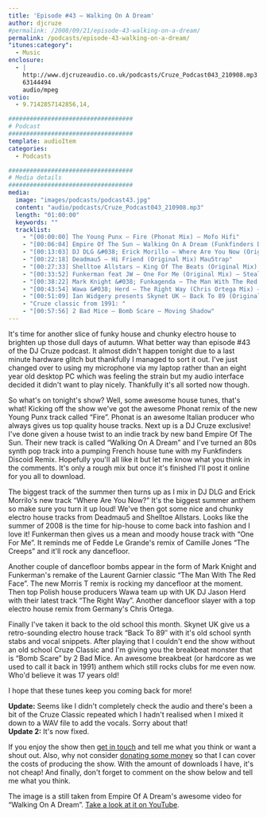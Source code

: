 ```yaml
---
title: 'Episode #43 – Walking On A Dream'
author: djcruze
#permalink: /2008/09/21/episode-43-walking-on-a-dream/
permalink: /podcasts/episode-43-walking-on-a-dream/
"itunes:category":
  - Music
enclosure:
  - |
    http://www.djcruzeaudio.co.uk/podcasts/Cruze_Podcast043_210908.mp3
    63144494
    audio/mpeg
votio:
  - 9.7142857142856,14,

###################################
# Podcast
###################################
template: audioItem
categories:
  - Podcasts

###################################
# Media details
###################################
media:
  image: "images/podcasts/podcast43.jpg"
  content: "audio/podcasts/Cruze_Podcast043_210908.mp3"
  length: "01:00:00"
  keywords: ""
  tracklist:
    - "[00:00:00] The Young Punx – Fire (Phonat Mix) – Mofo Hifi"
    - "[00:06:04] Empire Of The Sun – Walking On A Dream (Funkfinders Discoid Remix) – CDR"
    - "[00:13:03] DJ DLG &#038; Erick Morillo – Where Are You Now (Original Mix) – Subliminal"
    - "[00:22:18] Deadmau5 – Hi Friend (Original Mix) Mau5trap"
    - "[00:27:33] Shelltoe Allstars – King Of The Beats (Original Mix) – Hoxton Whores"
    - "[00:33:52] Funkerman feat JW – One For Me (Original Mix) – Stealth"
    - "[00:38:22] Mark Knight &#038; Funkagenda – The Man With The Red Face (Morris T Remix) – Oxyd"
    - "[00:43:54] Wawa &#038; Herd – The Right Way (Chris Ortega Mix) – JFunk Recordings"
    - "[00:51:09] Ian Widgery presents Skynet UK – Back To 89 (Original Mix) 852 Recordings"
    - "Cruze classic from 1991: "
    - "[00:57:56] 2 Bad Mice – Bomb Scare – Moving Shadow"
---
```


It's time for another slice of funky house and chunky electro house to brighten up those dull days of autumn. What better way than episode #43 of the DJ Cruze podcast. It almost didn't happen tonight due to a last minute hardware glitch but thankfully I managed to sort it out. I've just changed over to using my microphone via my laptop rather than an eight year old desktop PC which was feeling the strain but my audio interface decided it didn't want to play nicely. Thankfully it's all sorted now though.

So what's on tonight's show? Well, some awesome house tunes, that's what! Kicking off the show we've got the awesome Phonat remix of the new Young Punx track called &#8220;Fire&#8221;. Phonat is an awesome Italian producer who always gives us top quality house tracks. Next up is a DJ Cruze exclusive! I've done given a house twist to an indie track by new band Empire Of The Sun. Their new track is called &#8220;Walking On A Dream&#8221; and I've turned an 80s synth pop track into a pumping French house tune with my Funkfinders Discoid Remix. Hopefully you'll all like it but let me know what you think in the comments. It's only a rough mix but once it's finished I'll post it online for you all to download.

The biggest track of the summer then turns up as I mix in DJ DLG and Erick Morrilo's new track &#8220;Where Are You Now?&#8221; It's the biggest summer anthem so make sure you turn it up loud! We've then got some nice and chunky electro house tracks from Deadmau5 and Shelltoe Allstars. Looks like the summer of 2008 is the time for hip-house to come back into fashion and I love it! Funkerman then gives us a mean and moody house track with &#8220;One For Me&#8221;. It reminds me of Fedde Le Grande's remix of Camille Jones &#8220;The Creeps&#8221; and it'll rock any dancefloor.

Another couple of dancefloor bombs appear in the form of Mark Knight and Funkerman's remake of the Laurent Garnier classic &#8220;The Man With The Red Face&#8221;. The new Morris T remix is rocking my dancefloor at the moment. Then top Polish house producers Wawa team up with UK DJ Jason Herd with their latest track &#8220;The Right Way&#8221;. Another dancefloor slayer with a top electro house remix from Germany's Chris Ortega.

Finally I've taken it back to the old school this month. Skynet UK give us a retro-sounding electro house track &#8220;Back To 89&#8243; with it's old school synth stabs and vocal snippets. After playing that I couldn't end the show without an old school Cruze Classic and I'm giving you the breakbeat monster that is &#8220;Bomb Scare&#8221; by 2 Bad Mice. An awesome breakbeat (or hardcore as we used to call it back in 1991) anthem which still rocks clubs for me even now. Who'd believe it was 17 years old!

I hope that these tunes keep you coming back for more!

**Update:** Seems like I didn't completely check the audio and there's been a bit of the Cruze Classic repeated which I hadn't realised when I mixed it down to a WAV file to add the vocals. Sorry about that!  
**Update 2:** It's now fixed.

If you enjoy the show then [get in touch][2] and tell me what you think or want a shout out. Also, why not consider [donating some money][3] so that I can cover the costs of producing the show. With the amount of downloads I have, it's not cheap! And finally, don't forget to comment on the show below and tell me what you think.

The image is a still taken from Empire Of A Dream's awesome video for &#8220;Walking On A Dream&#8221;. [Take a look at it on YouTube][6].

 [1]: http://www.djcruze.co.uk/cms/wp-content/uploads/2008/09/podcast43.jpg
 [2]: /cms/contact/
 [3]: http://www.dreamhost.com/donate.cgi?id=8244
 [4]: http://www.djcruze.co.uk/cms/wp-content/DownloadButton.gif
 [5]: http://www.djcruzeaudio.co.uk/podcasts/Cruze_Podcast043_210908.mp3
 [6]: http://www.youtube.com/watch?v=zmM2RwlxGt0